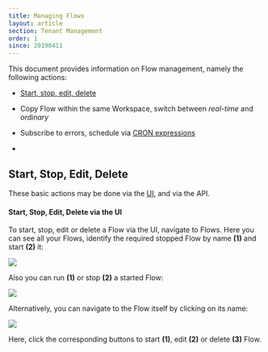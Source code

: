 ```yaml
---
title: Managing Flows
layout: article  
section: Tenant Management  
order: 1  
since: 20190411  
---
```


This document provides information on Flow management, namely the following
actions:

- [Start, stop, edit, delete](#start-stop-edit-delete)

- Copy Flow within the same Workspace, switch between *real-time* and *ordinary*

- Subscribe to errors, schedule via [CRON expressions](https://en.wikipedia.org/wiki/Cron#CRON_expression)

-

## Start, Stop, Edit, Delete

These basic actions may be done via the [UI](#start-stop-edit-delete-via-the-UI), and via the API.

#### Start, Stop, Edit, Delete via the UI

To start, stop, edit or delete a Flow via the UI, navigate to Flows. Here you can see all your Flows, identify the required stopped Flow by name **(1)** and start **(2)** it:

![](Screenshot_1.png)

Also you can run **(1)** or stop **(2)** a started Flow:

![](Screenshot_2.png)

Alternatively, you can navigate to the Flow itself by clicking on its name:

![](Screenshot_3.png)

Here, click the corresponding buttons to start **(1)**, edit **(2)** or delete **(3)** Flow.
